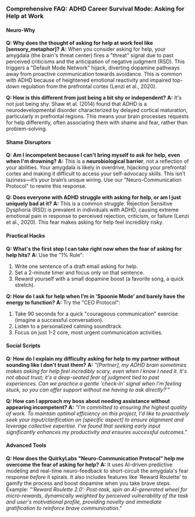 ### **Comprehensive FAQ: ADHD Career Survival Mode: Asking for Help at Work**

#### **Neuro-Why**

**Q: Why does the thought of asking for help at work feel like [sensory_metaphor]?**
**A:** When you consider asking for help, your amygdala (the brain's threat center) fires a "threat" signal due to past perceived criticisms and the anticipation of negative judgment (RSD). This triggers a "Default Mode Network" hijack, diverting dopamine pathways away from proactive communication towards avoidance. This is common with ADHD because of heightened emotional reactivity and impaired top-down regulation from the prefrontal cortex (Lenzi et al., 2020).

**Q: How is this different from just being a bit shy or independent?**
**A:** It's not just being shy. Shaw et al. (2014) found that ADHD is a neurodevelopmental disorder characterized by delayed cortical maturation, particularly in prefrontal regions. This means your brain processes requests for help differently, often associating them with shame and fear, rather than problem-solving.

#### **Shame Disruptors**

**Q: Am I incompetent because I can't bring myself to ask for help, even when I'm drowning?**
**A:** This is a **neurobiological barrier**, not a reflection of your abilities. Your amygdala is likely in overdrive, hijacking your prefrontal cortex and making it difficult to access your self-advocacy skills. This isn’t laziness—it’s your brain’s unique wiring. Use our "Neuro-Communication Protocol" to rewire this response.

**Q: Does everyone with ADHD struggle with asking for help, or am I just uniquely bad at it?**
**A:** This is a common struggle. Rejection Sensitive Dysphoria (RSD) is prevalent in individuals with ADHD, causing extreme emotional pain in response to perceived rejection, criticism, or failure (Lenzi et al., 2020). This fear makes asking for help feel incredibly risky.

#### **Practical Hacks**

**Q: What's the first step I can take right now when the fear of asking for help hits?**
**A:** Use the "1% Rule":
1.  Write one sentence of a draft email asking for help.
2.  Set a 2-minute timer and focus only on that sentence.
3.  Reward yourself with a small dopamine boost (a favorite song, a quick stretch).

**Q: How do I ask for help when I’m in 'Spoonie Mode' and barely have the energy to function?**
**A:** Try the "CEO Protocol":
1.  Take 90 seconds for a quick "courageous communication" exercise (imagine a successful conversation).
2.  Listen to a personalized calming soundtrack.
3.  Focus on just 1-2 core, most urgent communication activities.

#### **Social Scripts**

**Q: How do I explain my difficulty asking for help to my partner without sounding like I don't trust them?**
**A:** *"[Partner], my ADHD brain sometimes makes asking for help feel incredibly scary, even when I know I need it. It's not about trust; it's a deep-seated fear of judgment tied to past experiences. Can we practice a gentle 'check-in' signal when I'm feeling stuck, so you can offer support without me having to ask directly?'"*

**Q: How can I approach my boss about needing assistance without appearing incompetent?**
**A:** *"I'm committed to ensuring the highest quality of work. To maintain optimal efficiency on this project, I'd like to proactively seek your input/clarification on [specific aspect] to ensure alignment and leverage collective expertise. I've found that seeking early input significantly enhances my productivity and ensures successful outcomes."*

#### **Advanced Tools**

**Q: How does the QuirkyLabs "Neuro-Communication Protocol" help me overcome the fear of asking for help?**
**A:** It uses AI-driven predictive modeling and real-time neuro-feedback to short-circuit the amygdala's fear response *before* it spirals. It also includes features like 'Reward Roulette' to gamify the process and boost dopamine when you take brave steps. Example: *"‘Reward Roulette 2.0’: Post-task, spin an AI-generated wheel for micro-rewards, dynamically weighted by perceived vulnerability of the task and user's motivational profile, providing novelty and immediate gratification to reinforce brave communication."*